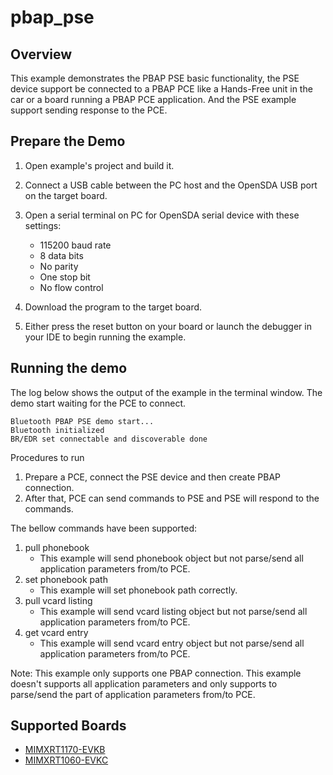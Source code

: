 # pbap_pse

## Overview
This example demonstrates the PBAP PSE basic functionality, the PSE device support be connected to a PBAP PCE like a Hands-Free unit in the car or a 
board running a PBAP PCE application. And the PSE example support sending response to the PCE. 


## Prepare the Demo

1.  Open example's project and build it.

2.  Connect a USB cable between the PC host and the OpenSDA USB port on the target board.

3.  Open a serial terminal on PC for OpenSDA serial device with these settings:
    - 115200 baud rate
    - 8 data bits
    - No parity
    - One stop bit
    - No flow control

4.  Download the program to the target board.

5.  Either press the reset button on your board or launch the debugger in your IDE to begin running the example.

## Running the demo
The log below shows the output of the example in the terminal window.
The demo start waiting for the PCE to connect.

~~~~~~~~~~~~~~~~~~~~~~~~~~~~~~~~~~~
Bluetooth PBAP PSE demo start...
Bluetooth initialized
BR/EDR set connectable and discoverable done
~~~~~~~~~~~~~~~~~~~~~~~~~~~~~~~~~~~

Procedures to run
1. Prepare a PCE, connect the PSE device and then create PBAP connection.
2. After that, PCE can send commands to PSE and PSE will respond to the commands.

The bellow commands have been supported:
1. pull phonebook 
    - This example will send phonebook object but not parse/send all application parameters from/to PCE.
2. set phonebook path
    - This example will set phonebook path correctly.
3. pull vcard listing
    - This example will send vcard listing object but not parse/send all application parameters from/to PCE.
4. get vcard entry
    - This example will send vcard entry object but not parse/send all application parameters from/to PCE.


Note:
This example only supports one PBAP connection.
This example doesn't supports all application parameters and only supports to parse/send the part of application parameters from/to PCE.

## Supported Boards
- [MIMXRT1170-EVKB](../../_boards/evkbmimxrt1170/edgefast_bluetooth_examples/pbap_pse/example_board_readme.md)
- [MIMXRT1060-EVKC](../../_boards/evkcmimxrt1060/edgefast_bluetooth_examples/pbap_pse/example_board_readme.md)
